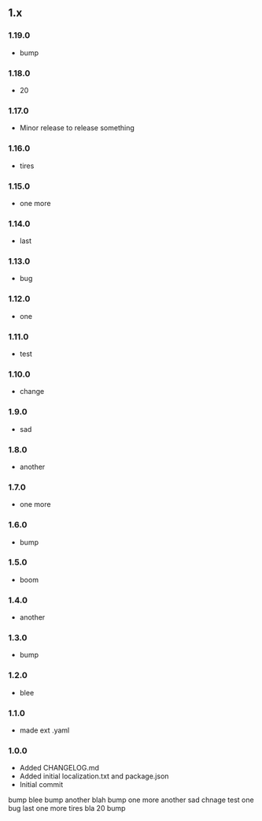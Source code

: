 ## 1.x

### 1.19.0

* bump

### 1.18.0

* 20

### 1.17.0

* Minor release to release something

### 1.16.0

* tires

### 1.15.0

* one more

### 1.14.0

* last

### 1.13.0

* bug

### 1.12.0

* one

### 1.11.0

* test

### 1.10.0

* change

### 1.9.0

* sad

### 1.8.0

* another

### 1.7.0

* one more

### 1.6.0

* bump

### 1.5.0

* boom

### 1.4.0

* another

### 1.3.0

* bump

### 1.2.0

* blee

### 1.1.0

* made ext .yaml

### 1.0.0

* Added CHANGELOG.md
* Added initial localization.txt and package.json
* Initial commit

bump
blee
bump
another
blah
bump
one more
another
sad
chnage
test
one
bug
last
one more
tires
bla
20
bump
